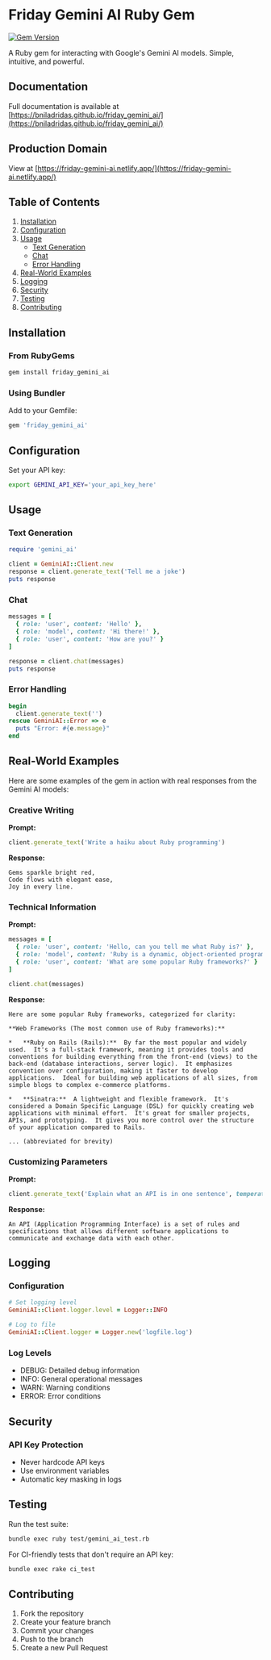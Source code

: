 # Friday Gemini AI Ruby Gem

[![Gem Version](https://badge.fury.io/rb/friday_gemini_ai.svg)](https://badge.fury.io/rb/friday_gemini_ai)

A Ruby gem for interacting with Google's Gemini AI models. Simple, intuitive, and powerful.

## Documentation

Full documentation is available at [https://bniladridas.github.io/friday_gemini_ai/](https://bniladridas.github.io/friday_gemini_ai/)

## Production Domain

View at [https://friday-gemini-ai.netlify.app/](https://friday-gemini-ai.netlify.app/)

## Table of Contents
1. [Installation](#installation)
2. [Configuration](#configuration)
3. [Usage](#usage)
   - [Text Generation](#text-generation)
   - [Chat](#chat)
   - [Error Handling](#error-handling)
4. [Real-World Examples](#real-world-examples)
5. [Logging](#logging)
6. [Security](#security)
7. [Testing](#testing)
8. [Contributing](#contributing)

## Installation

### From RubyGems
```bash
gem install friday_gemini_ai
```

### Using Bundler
Add to your Gemfile:
```ruby
gem 'friday_gemini_ai'
```

## Configuration

Set your API key:
```bash
export GEMINI_API_KEY='your_api_key_here'
```

## Usage

### Text Generation
```ruby
require 'gemini_ai'

client = GeminiAI::Client.new
response = client.generate_text('Tell me a joke')
puts response
```

### Chat
```ruby
messages = [
  { role: 'user', content: 'Hello' },
  { role: 'model', content: 'Hi there!' },
  { role: 'user', content: 'How are you?' }
]

response = client.chat(messages)
puts response
```

### Error Handling
```ruby
begin
  client.generate_text('')
rescue GeminiAI::Error => e
  puts "Error: #{e.message}"
end
```

## Real-World Examples

Here are some examples of the gem in action with real responses from the Gemini AI models:

### Creative Writing

**Prompt:**
```ruby
client.generate_text('Write a haiku about Ruby programming')
```

**Response:**
```
Gems sparkle bright red,
Code flows with elegant ease,
Joy in every line.
```

### Technical Information

**Prompt:**
```ruby
messages = [
  { role: 'user', content: 'Hello, can you tell me what Ruby is?' },
  { role: 'model', content: 'Ruby is a dynamic, object-oriented programming language known for its simplicity and productivity.' },
  { role: 'user', content: 'What are some popular Ruby frameworks?' }
]

client.chat(messages)
```

**Response:**
```
Here are some popular Ruby frameworks, categorized for clarity:

**Web Frameworks (The most common use of Ruby frameworks):**

*   **Ruby on Rails (Rails):**  By far the most popular and widely used.  It's a full-stack framework, meaning it provides tools and conventions for building everything from the front-end (views) to the back-end (database interactions, server logic).  It emphasizes convention over configuration, making it faster to develop applications.  Ideal for building web applications of all sizes, from simple blogs to complex e-commerce platforms.

*   **Sinatra:**  A lightweight and flexible framework.  It's considered a Domain Specific Language (DSL) for quickly creating web applications with minimal effort.  It's great for smaller projects, APIs, and prototyping.  It gives you more control over the structure of your application compared to Rails.

... (abbreviated for brevity)
```

### Customizing Parameters

**Prompt:**
```ruby
client.generate_text('Explain what an API is in one sentence', temperature: 0.3, max_tokens: 50)
```

**Response:**
```
An API (Application Programming Interface) is a set of rules and specifications that allows different software applications to communicate and exchange data with each other.
```

## Logging

### Configuration
```ruby
# Set logging level
GeminiAI::Client.logger.level = Logger::INFO

# Log to file
GeminiAI::Client.logger = Logger.new('logfile.log')
```

### Log Levels
- DEBUG: Detailed debug information
- INFO: General operational messages
- WARN: Warning conditions
- ERROR: Error conditions

## Security

### API Key Protection
- Never hardcode API keys
- Use environment variables
- Automatic key masking in logs

## Testing

Run the test suite:
```bash
bundle exec ruby test/gemini_ai_test.rb
```

For CI-friendly tests that don't require an API key:
```bash
bundle exec rake ci_test
```

## Contributing

1. Fork the repository
2. Create your feature branch
3. Commit your changes
4. Push to the branch
5. Create a new Pull Request
